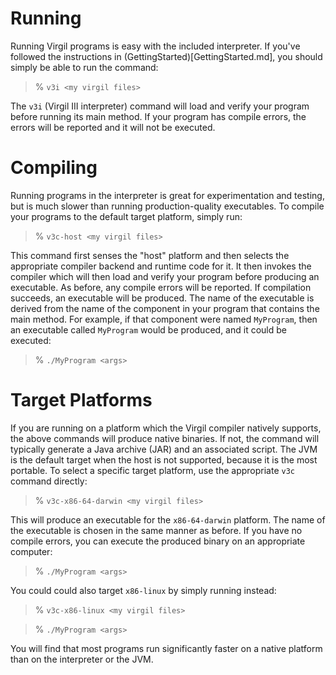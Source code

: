 # Running #

Running Virgil programs is easy with the included interpreter.
If you've followed the instructions in (GettingStarted)[GettingStarted.md], you should simply be able to run the command:

> % `v3i <my virgil files>`

The `v3i` (Virgil III interpreter) command will load and verify your program before running its main method.
If your program has compile errors, the errors will be reported and it will not be executed.

# Compiling #

Running programs in the interpreter is great for experimentation and testing, but is much slower than running production-quality executables.
To compile your programs to the default target platform, simply run:

> % `v3c-host <my virgil files>`

This command first senses the "host" platform and then selects the appropriate compiler backend and runtime code for it.
It then invokes the compiler which will then load and verify your program before producing an executable.
As before, any compile errors will be reported.
If compilation succeeds, an executable will be produced.
The name of the executable is derived from the name of the component in your program that contains the main method.
For example, if that component were named `MyProgram`, then an executable called `MyProgram` would be produced, and it could be executed:

> % `./MyProgram <args>`

# Target Platforms #

If you are running on a platform which the Virgil compiler natively supports, the above commands will produce native binaries.
If not, the command will typically generate a Java archive (JAR) and an associated script.
The JVM is the default target when the host is not supported, because it is the most portable.
To select a specific target platform, use the appropriate `v3c` command directly:

> % `v3c-x86-64-darwin <my virgil files>`

This will produce an executable for the `x86-64-darwin` platform.
The name of the executable is chosen in the same manner as before.
If you have no compile errors, you can execute the produced binary on an appropriate computer:

> % `./MyProgram <args>`

You could could also target `x86-linux` by simply running instead:

> % `v3c-x86-linux <my virgil files>`

> % `./MyProgram <args>`

You will find that most programs run significantly faster on a native platform than on the interpreter or the JVM.
